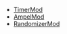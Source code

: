 - [TimerMod](https://github.com/Knerio/TimerMod)
- [AmpelMod](https://github.com/Knerio/AmpelMod)
- [RandomizerMod](https://github.com/Knerio/Randomizer-Mod)
